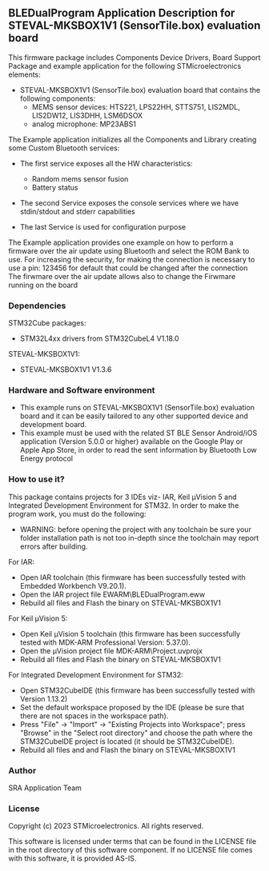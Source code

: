 ## <b>BLEDualProgram Application Description for STEVAL-MKSBOX1V1 (SensorTile.box) evaluation board</b>

This firmware package includes Components Device Drivers, Board Support Package and example application for the following STMicroelectronics elements:

 - STEVAL-MKSBOX1V1 (SensorTile.box) evaluation board that contains the following components:
	- MEMS sensor devices: HTS221, LPS22HH, STTS751, LIS2MDL, LIS2DW12, LIS3DHH, LSM6DSOX
	- analog microphone: MP23ABS1
 
The Example application initializes all the Components and Library creating some Custom Bluetooth services:

  - The first service exposes all the HW characteristics:
     - Random mems sensor fusion
     - Battery status
	 
   - The second Service exposes the console services where we have stdin/stdout and stderr capabilities
   - The last Service is used for configuration purpose
 
The Example application provides one example on how to perform a firmware over the air update using Bluetooth and select the ROM Bank to use.
For increasing the security, for making the connection is necessary to use a pin: 123456 for default that could be changed 
after the connection
The firwmare over the air update allows also to change the Firwmare running on the board

### <b>Dependencies</b>

STM32Cube packages:

  - STM32L4xx drivers from STM32CubeL4 V1.18.0
  
STEVAL-MKSBOX1V1:

  - STEVAL-MKSBOX1V1 V1.3.6

### <b>Hardware and Software environment</b>

- This example runs on STEVAL-MKSBOX1V1 (SensorTile.box) evaluation board and it can be easily tailored to any other supported device and development board.
- This example must be used with the related ST BLE Sensor Android/iOS application (Version 5.0.0 or higher) available on the Google Play or Apple App Store, in order to read the sent information by Bluetooth Low Energy protocol

### <b>How to use it?</b>

This package contains projects for 3 IDEs viz- IAR, Keil µVision 5 and Integrated Development Environment for STM32.
In order to make the  program work, you must do the following:

 - WARNING: before opening the project with any toolchain be sure your folder
   installation path is not too in-depth since the toolchain may report errors
   after building.

For IAR:

 - Open IAR toolchain (this firmware has been successfully tested with Embedded Workbench V9.20.1).
 - Open the IAR project file EWARM\BLEDualProgram.eww
 - Rebuild all files and Flash the binary on STEVAL-MKSBOX1V1

For Keil µVision 5:

 - Open Keil µVision 5 toolchain (this firmware has been successfully tested with MDK-ARM Professional Version: 5.37.0).
 - Open the µVision project file MDK-ARM\Project.uvprojx
 - Rebuild all files and Flash the binary on STEVAL-MKSBOX1V1
 
For Integrated Development Environment for STM32:

 - Open STM32CubeIDE (this firmware has been successfully tested with Version 1.13.2)
 - Set the default workspace proposed by the IDE (please be sure that there are not spaces in the workspace path).
 - Press "File" -> "Import" -> "Existing Projects into Workspace"; press "Browse" in the "Select root directory" and choose the path where the STM32CubeIDE project is located (it should be STM32CubeIDE\).
 - Rebuild all files and and Flash the binary on STEVAL-MKSBOX1V1
 
### <b>Author</b>

SRA Application Team

### <b>License</b>

Copyright (c) 2023 STMicroelectronics.
All rights reserved.

This software is licensed under terms that can be found in the LICENSE file
in the root directory of this software component.
If no LICENSE file comes with this software, it is provided AS-IS.
   

